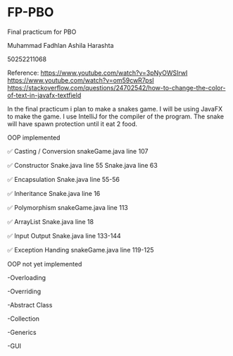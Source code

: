 # FP-PBO
Final practicum for PBO 

Muhammad Fadhlan Ashila Harashta

50252211068

Reference:
  https://www.youtube.com/watch?v=3pNyOWSIrwI
  https://www.youtube.com/watch?v=om59cwR7psI
  https://stackoverflow.com/questions/24702542/how-to-change-the-color-of-text-in-javafx-textfield

In the final practicum i plan to make a snakes game. I will be using JavaFX to make the game. I use IntelliJ for the compiler of the program.
The snake will have spawn protection until it eat 2 food.

OOP implemented

✅ Casting / Conversion
snakeGame.java line 107

✅ Constructor
Snake.java line 55
Snake.java line 63

✅ Encapsulation
Snake.java line 55-56

✅ Inheritance
Snake.java line 16

✅ Polymorphism
snakeGame.java line 113

✅ ArrayList
Snake.java line 18

✅ Input Output
Snake.java line 133-144

✅ Exception Handing
snakeGame.java line 119-125

OOP not yet implemented

-Overloading

-Overriding

-Abstract Class

-Collection

-Generics

-GUI
